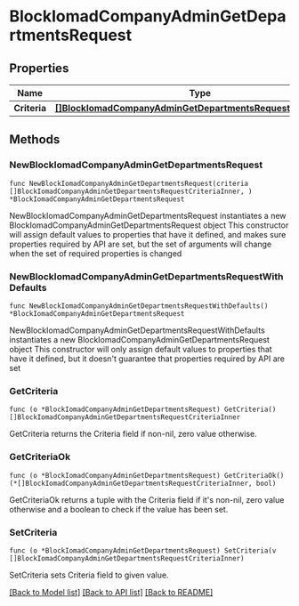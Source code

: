 # BlockIomadCompanyAdminGetDepartmentsRequest

## Properties

Name | Type | Description | Notes
------------ | ------------- | ------------- | -------------
**Criteria** | [**[]BlockIomadCompanyAdminGetDepartmentsRequestCriteriaInner**](BlockIomadCompanyAdminGetDepartmentsRequestCriteriaInner.md) |  | 

## Methods

### NewBlockIomadCompanyAdminGetDepartmentsRequest

`func NewBlockIomadCompanyAdminGetDepartmentsRequest(criteria []BlockIomadCompanyAdminGetDepartmentsRequestCriteriaInner, ) *BlockIomadCompanyAdminGetDepartmentsRequest`

NewBlockIomadCompanyAdminGetDepartmentsRequest instantiates a new BlockIomadCompanyAdminGetDepartmentsRequest object
This constructor will assign default values to properties that have it defined,
and makes sure properties required by API are set, but the set of arguments
will change when the set of required properties is changed

### NewBlockIomadCompanyAdminGetDepartmentsRequestWithDefaults

`func NewBlockIomadCompanyAdminGetDepartmentsRequestWithDefaults() *BlockIomadCompanyAdminGetDepartmentsRequest`

NewBlockIomadCompanyAdminGetDepartmentsRequestWithDefaults instantiates a new BlockIomadCompanyAdminGetDepartmentsRequest object
This constructor will only assign default values to properties that have it defined,
but it doesn't guarantee that properties required by API are set

### GetCriteria

`func (o *BlockIomadCompanyAdminGetDepartmentsRequest) GetCriteria() []BlockIomadCompanyAdminGetDepartmentsRequestCriteriaInner`

GetCriteria returns the Criteria field if non-nil, zero value otherwise.

### GetCriteriaOk

`func (o *BlockIomadCompanyAdminGetDepartmentsRequest) GetCriteriaOk() (*[]BlockIomadCompanyAdminGetDepartmentsRequestCriteriaInner, bool)`

GetCriteriaOk returns a tuple with the Criteria field if it's non-nil, zero value otherwise
and a boolean to check if the value has been set.

### SetCriteria

`func (o *BlockIomadCompanyAdminGetDepartmentsRequest) SetCriteria(v []BlockIomadCompanyAdminGetDepartmentsRequestCriteriaInner)`

SetCriteria sets Criteria field to given value.



[[Back to Model list]](../README.md#documentation-for-models) [[Back to API list]](../README.md#documentation-for-api-endpoints) [[Back to README]](../README.md)


